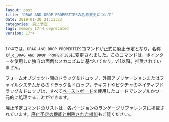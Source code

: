 ```yaml
---
layout: post
title: "DRAG AND DROP PROPERTIESの名称変更について"
date: 2019-01-30 21:11:23
categories: 廃止予定 
tags: memory 17r4 deprecated
version: 17r4
---
```


17r4では，``DRAG AND DROP PROPERTIES``コマンドが正式に廃止予定となり，名称が[``_o_DRAG AND DROP PROPERTIES``](https://doc.4d.com/4Dv17R4/4D/17-R4/o-DRAG-AND-DROP-PROPERTIES.301-4054394.ja.html)に変更されました。このコマンドは，ポインターを使用した独自の面倒なメカニズムに基づいており，v11以降，推奨されていません。

フォームオブジェクト間のドラッグ＆ドロップ，外部アプリケーションまたはファイルシステムからのドラッグ＆ドロップ，テキストやピクチャのネイティブドラッグ＆ドロップは，すべて[ペーストボード](https://doc.4d.com/4Dv17R4/4D/17-R4/Pasteboard.201-4053690.ja.html)を使用したコードでシンプルかつ一元的に処理することができます。

廃止予定コマンドのリストは，各バージョンの[ランゲージリファレンス](https://doc.4d.com/4Dv17R4/4D/17-R4/Deprecated-Commands.200-4098738.ja.html)に掲載されています。[廃止予定の機能と削除された機能](https://doc.4d.com/4Dv17R4/4D/17-R4/Deprecated-and-Removed-Features.100-4075253.ja.html)もご覧ください。
